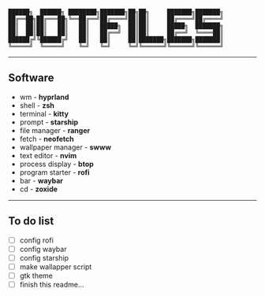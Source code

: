 ``` 
██████╗  ██████╗ ████████╗███████╗██╗██╗     ███████╗███████╗
██╔══██╗██╔═══██╗╚══██╔══╝██╔════╝██║██║     ██╔════╝██╔════╝
██║  ██║██║   ██║   ██║   █████╗  ██║██║     █████╗  ███████╗
██║  ██║██║   ██║   ██║   ██╔══╝  ██║██║     ██╔══╝  ╚════██║
██████╔╝╚██████╔╝   ██║   ██║     ██║███████╗███████╗███████║
╚═════╝  ╚═════╝    ╚═╝   ╚═╝     ╚═╝╚══════╝╚══════╝╚══════╝ 
```
---

## Software
- wm - **hyprland**
- shell - **zsh**
- terminal - **kitty**
- prompt - **starship**
- file manager - **ranger**
- fetch - **neofetch**
- wallpaper manager - **swww**
- text editor - **nvim**
- process display - **btop**
- program starter - **rofi**
- bar - **waybar**
- cd - **zoxide**

---

## To do list
- [ ] config rofi
- [ ] config waybar
- [ ] config starship
- [ ] make wallapper script
- [ ] gtk theme
- [ ] finish this readme...